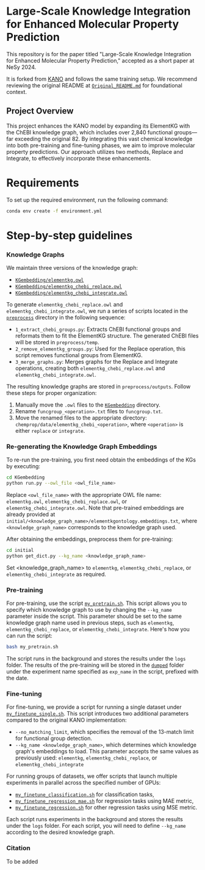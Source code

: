 # Large-Scale Knowledge Integration for Enhanced Molecular Property Prediction

This repository is for the paper titled "Large-Scale Knowledge Integration for Enhanced Molecular Property Prediction," accepted as a short paper at NeSy 2024.

It is forked from [KANO](https://github.com/HICAI-ZJU/KANO) and follows the same training setup. We recommend reviewing the original README at [`Original_README.md`](Original_README.md) for foundational context.


## Project Overview
This project enhances the KANO model by expanding its ElementKG with the ChEBI knowledge graph, which includes over 2,840 functional groups—far exceeding the original 82. By integrating this vast chemical knowledge into both pre-training and fine-tuning phases, we aim to improve molecular property predictions. Our approach utilizes two methods, Replace and Integrate, to effectively incorporate these enhancements.

# Requirements
To set up the required environment, run the following command:
```sh
conda env create -f environment.yml
```

# Step-by-step guidelines

### Knowledge Graphs 
We maintain three versions of the knowledge graph:
- [`KGembedding/elementkg.owl`](KGembedding/elementkg.owl)
- [`KGembedding/elementkg_chebi_replace.owl`](KGembedding/elementkg_chebi_replace.owl)
- [`KGembedding/elementkg_chebi_integrate.owl`](KGembedding/elementkg_chebi_integrate.owl)

To generate `elementkg_chebi_replace.owl` and `elementkg_chebi_integrate.owl`, we run a series of scripts located in the [`preprocess`](preprocess) directory in the following sequence:
- `1_extract_chebi_groups.py`: Extracts ChEBI functional groups and reformats them to fit the ElementKG structure. The generated ChEBI files will be stored in `preprocess/temp`.
- `2_remove_elementkg_groups.py`: Used for the Replace operation, this script removes functional groups from ElementKG.
- `3_merge_graphs.py`: Merges graphs for the Replace and Integrate operations, creating both `elementkg_chebi_replace.owl` and `elementkg_chebi_integrate.owl`. 

The resulting knowledge graphs are stored in `preprocess/outputs`. Follow these steps for proper organization:

1. Manually move the `.owl` files to the [`KGembedding`](KGembedding) directory.
2. Rename `funcgroup_<operation>.txt` files to `funcgroup.txt`.
3. Move the renamed files to the appropriate directory: `chemprop/data/elementkg_chebi_<operation>`, where `<operation>` is either `replace` or `integrate`.



### Re-generating the Knowledge Graph Embeddings
To re-run the pre-training, you first need obtain the embeddings of the KGs by executing:
```sh
cd KGembedding
python run.py --owl_file <owl_file_name>
```

Replace `<owl_file_name>` with the appropriate OWL file name: `elementkg.owl`, `elementkg_chebi_replace.owl`, or `elementkg_chebi_integrate.owl`. Note that pre-trained embeddings are already provided at `initial/<knowledge_graph_name>/elementkgontology.embeddings.txt`, where `<knowledge_graph_name>` corresponds to the knowledge graph used.


After obtaining the embeddings, preprocess them for pre-training:
```sh
cd initial
python get_dict.py --kg_name <knowledge_graph_name>
```
Set <knowledge_graph_name> to `elementkg`, `elementkg_chebi_replace`, or `elementkg_chebi_integrate` as required.


### Pre-training
For pre-training, use the script [`my_pretrain.sh`](my_pretrain.sh). This script allows you to specify which knowledge graph to use by changing the `--kg_name` parameter inside the script. This parameter should be set to the same knowledge graph name used in previous steps, such as `elementkg`, `elementkg_chebi_replace`, or `elementkg_chebi_integrate`. Here's how you can run the script:
```sh
bash my_pretrain.sh
```
The script runs in the background and stores the results under the `logs` folder. The results of the pre-training will be stored in the [`dumped`](dumped) folder under the experiment name specified as `exp_name` in the script, prefixed with the date.


### Fine-tuning
For fine-tuning, we provide a script for running a single dataset under [`my_finetune_single.sh`](my_finetune_single.sh). This script introduces two additional parameters compared to the original KANO implementation:
- `--no_matching_limit`, which specifies the removal of the 13-match limit for functional group detection.
- `--kg_name <knowledge_graph_name>`, which determines which knowledge graph's embeddings to load. This parameter accepts the same values as previously used: `elementkg`, `elementkg_chebi_replace`, or `elementkg_chebi_integrate`

For running groups of datasets, we offer scripts that launch multiple experiments in parallel across the specified number of GPUs:
- [`my_finetune_classification.sh`](my_finetune_classification.sh) for classification tasks,
- [`my_finetune_regression_mae.sh`](my_finetune_regression_mae.sh) for regression tasks using MAE metric,
- [`my_finetune_regression.sh`](my_finetune_regression.sh) for other regression tasks using MSE metric.

Each script runs experiments in the background and stores the results under the `logs` folder. For each script, you will need to define `--kg_name` according to the desired knowledge graph.


### Citation
To be added